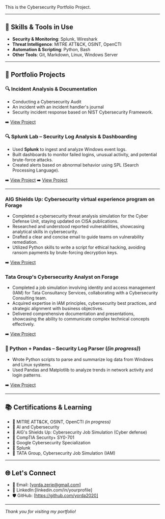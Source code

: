 

This is the Cybersecurity Portfolio Project.

---

## 🔧 Skills & Tools in Use 
- **Security & Monitoring**: Splunk, Wireshark
- **Threat Intelligence**: MITRE ATT&CK, OSINT, OpenCTI
- **Automation & Scripting**: Python, Bash
- **Other Tools**: Git, Markdown, Linux, Windows Server

---

## 📁 Portfolio Projects

### 🔍 Incident Analysis & Documentation
- Conducting a Cybersecurity Audit 
- An incident with an incident handler's journal
- Security incident response based on NIST Cybersecurity Framework.
  
➡️ [View Project](https://github.com/yorda2020/Portfolio-Activity_CybersecurityProjects/tree/main/Documentation)


### 🔍 Splunk Lab – Security Log Analysis & Dashboarding
- Used **Splunk** to ingest and analyze Windows event logs.
- Built dashboards to monitor failed logins, unusual activity, and potential brute-force attacks.
- Created alerts based on abnormal behavior using SPL (Search Processing Language).

➡️ [View Project](https://api.immersivelabs.online/share/achievements/fcb13280bbde3caaa41152bce1fba494)
➡️ [View Project](https://github.com/yorda2020/Portfolio-Activity_CybersecurityProjects/tree/main/Splunk%20Lab)

---

### AIG Shields Up: Cybersecurity virtual experience program on Forage 

 - Completed a cybersecurity threat analysis simulation for the Cyber Defense
   Unit, staying updated on CISA publications.
 - Researched and understood reported vulnerabilities, showcasing analytical
   skills in cybersecurity.
-  Drafted a clear and concise email to guide teams on vulnerability
   remediation.
 - Utilized Python skills to write a script for ethical hacking, avoiding ransom
   payments by brute-forcing decryption keys.

➡️ [View Project](https://github.com/yorda2020/Portfolio-Activity_CybersecurityProjects/tree/main/Threat%20analysis%20simulation)


### Tata Group's Cybersecurity Analyst on Forage

- Completed a job simulation involving identity and access management (IAM) for Tata Consultancy Services, collaborating with a Cybersecurity Consulting team.
- Acquired expertise in IAM principles, cybersecurity best practices, and strategic alignment with business objectives.
- Delivered comprehensive documentation and presentations, showcasing the ability to communicate complex technical concepts effectively.

➡️ [View Project](https://github.com/yorda2020/Portfolio-Activity_CybersecurityProjects/tree/main/Identity%20and%20Access%20Management%20Simulation)
   
### 🐍 Python + Pandas – Security Log Parser (*(in progress)*)
- Wrote Python scripts to parse and summarize log data from Windows and Linux systems.
- Used Pandas and Matplotlib to analyze trends in network activity and login patterns.

➡️ [View Project](https://github.com/your-username/log-parser-python)

---

## 📚 Certifications & Learning

- 📜 MITRE ATT&CK, OSINT, OpenCTI *(in progress)*
- 📜 AI and Cybersecurity 
- 📜 AIG's Shields Up: Cybersecurity Job Simulation (Cyber defense)
- 📜 CompTIA Security+ SY0-701
- 📜 Google Cybersecurity Specialization
- 📜 Splunk
- 📜 TATA Group, Cybersecurity Job Simulation (IAM)   
                                                                                                                       
---

## 🌐 Let's Connect
- 📧 Email: [yorda.zerie@gmail.com]
- 💼 LinkedIn:[linkedin.com/in/yourprofile]
- 🛡️ GitHub: [https://github.com/yorda2020]

---

_Thank you for visiting my portfolio!_

